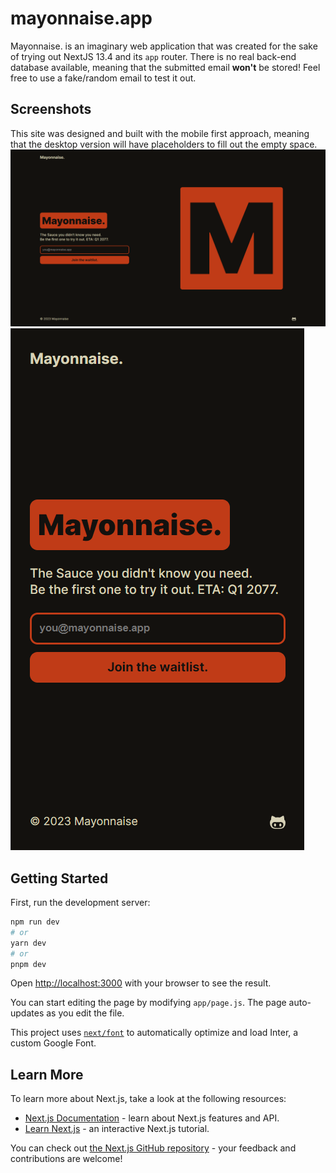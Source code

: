 # mayonnaise.app
Mayonnaise. is an imaginary web application that was created for the sake of trying out NextJS 13.4 and its `app` router.
There is no real back-end database available, meaning that the submitted email __won't__ be stored! Feel free to use a fake/random email to test it out.

## Screenshots

This site was designed and built with the mobile first approach, meaning that the desktop version will have placeholders to fill out the empty space.
![Desktop view](/public/desktop.png)![Mobile view](/public/mobile.png)

## Getting Started

First, run the development server:

```bash
npm run dev
# or
yarn dev
# or
pnpm dev
```

Open [http://localhost:3000](http://localhost:3000) with your browser to see the result.

You can start editing the page by modifying `app/page.js`. The page auto-updates as you edit the file.

This project uses [`next/font`](https://nextjs.org/docs/basic-features/font-optimization) to automatically optimize and load Inter, a custom Google Font.

## Learn More

To learn more about Next.js, take a look at the following resources:

- [Next.js Documentation](https://nextjs.org/docs) - learn about Next.js features and API.
- [Learn Next.js](https://nextjs.org/learn) - an interactive Next.js tutorial.

You can check out [the Next.js GitHub repository](https://github.com/vercel/next.js/) - your feedback and contributions are welcome!
